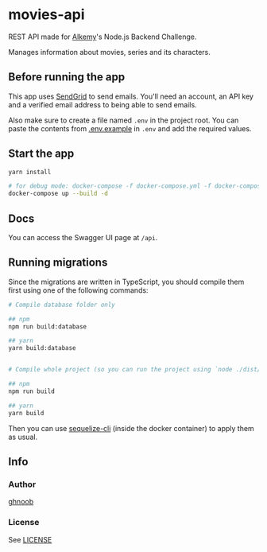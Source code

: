 # movies-api

REST API made for [Alkemy](https://alkemy.org)'s Node.js Backend Challenge.

Manages information about movies, series and its characters.

## Before running the app

This app uses [SendGrid](https://sendgrid.com) to send emails. You'll need an account, an API key and
a verified email address to being able to send emails.

Also make sure to create a file named `.env` in the project root. You can paste the contents from
[.env.example](./.env.example) in `.env` and add the required values.

## Start the app

```bash
yarn install

# for debug mode: docker-compose -f docker-compose.yml -f docker-compose.debug.yml up --build -d
docker-compose up --build -d
```

## Docs

You can access the Swagger UI page at `/api`.

## Running migrations

Since the migrations are written in TypeScript, you should compile them first using one of the
following commands:

```bash
# Compile database folder only

## npm
npm run build:database

## yarn
yarn build:database


# Compile whole project (so you can run the project using `node ./dist/index.js` too)

## npm
npm run build

## yarn
yarn build
```

Then you can use [sequelize-cli](https://www.npmjs.com/package/sequelize-cli) (inside the
docker container) to apply them as usual.

## Info

### Author

[ghnoob](https://github.com/ghnoob)

### License

See [LICENSE](./LICENSE)
